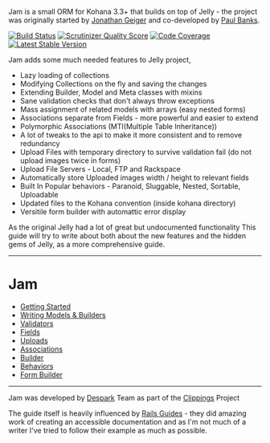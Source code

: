 Jam is a small ORM for Kohana 3.3+ that builds on top of Jelly - the project was originally started by [Jonathan Geiger](http://jonathan-geiger.com/) and co-developed by [Paul Banks](http://blog.banksdesigns.co.uk/).

[![Build Status](https://travis-ci.org/OpenBuildings/jam.png?branch=master)](https://travis-ci.org/OpenBuildings/jam)
[![Scrutinizer Quality Score](https://scrutinizer-ci.com/g/OpenBuildings/jam/badges/quality-score.png?s=b2c55a305a1bbf8f71019c844844178bd1f8bd3f)](https://scrutinizer-ci.com/g/OpenBuildings/jam/)
[![Code Coverage](https://scrutinizer-ci.com/g/OpenBuildings/jam/badges/coverage.png?s=1d4e07144e6884988d4ec449cdbdf4ad1312c723)](https://scrutinizer-ci.com/g/OpenBuildings/jam/)
[![Latest Stable Version](https://poser.pugx.org/openbuildings/jam/v/stable.png)](https://packagist.org/packages/openbuildings/jam)



Jam adds some much needed features to Jelly project,

* Lazy loading of collections
* Modifying Collections on the fly and saving the changes
* Extending Builder, Model and Meta classes with mixins
* Sane validation checks that don't always throw exceptions
* Mass assignment of related models with arrays (easy nested forms)
* Associations separate from Fields - more powerful and easier to extend
* Polymorphic Associations (MTI(Multiple Table Inheritance))
* A lot of tweaks to the api to make it more consistent and to remove redundancy
* Upload Files with temporary directory to survive validation fail (do not upload images twice in forms)
* Upload File Servers - Local, FTP and Rackspace
* Automatically store Uploaded images width / height to relevant fields
* Built In Popular behaviors - Paranoid, Sluggable, Nested, Sortable, Uploadable
* Updated files to the Kohana convention (inside kohana directory)
* Versitile form builder with automattic error display

As the original Jelly had a lot of great but undocumented functionality This guide will try to write about both about the new features and the hidden gems of Jelly, as a more comprehensive guide.

--------

Jam
===

* [Getting Started](guide/jam/getting-started.md)
* [Writing Models & Builders](guide/jam/models-and-builders.md)
* [Validators](guide/jam/validators.md)
* [Fields](guide/jam/fields.md)
* [Uploads](guide/jam/uploads.md)
* [Associations](guide/jam/associations.md)
* [Builder](guide/jam/builder.md)
* [Behaviors](guide/jam/behaviors.md)
* [Form Builder](guide/jam/form-builder.md)

--------

Jam was developed by [Despark](http://despark.com) Team as part of the [Clippings](http://clippings.com) Project

The guide itself is heavily influenced by [Rails Guides](http://guides.rubyonrails.org/) - they did amazing work of creating an accessible documentation and as I'm not much of a writer I've tried to follow their example as much as possible.
